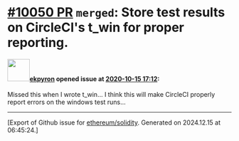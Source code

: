 # [\#10050 PR](https://github.com/ethereum/solidity/pull/10050) `merged`: Store test results on CircleCI's t_win for proper reporting.

#### <img src="https://avatars.githubusercontent.com/u/1347491?v=4" width="50">[ekpyron](https://github.com/ekpyron) opened issue at [2020-10-15 17:12](https://github.com/ethereum/solidity/pull/10050):

Missed this when I wrote t_win... I think this will make CircleCI properly report errors on the windows test runs...




-------------------------------------------------------------------------------



[Export of Github issue for [ethereum/solidity](https://github.com/ethereum/solidity). Generated on 2024.12.15 at 06:45:24.]
